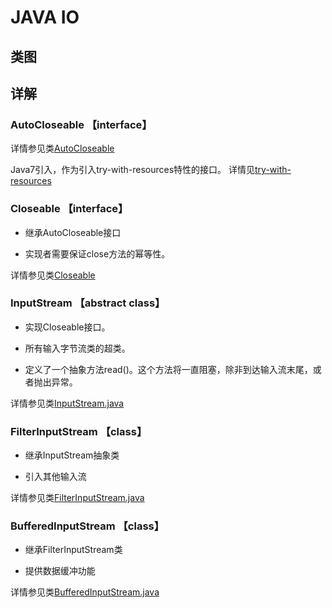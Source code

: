 # JAVA IO

## 类图

## 详解

### AutoCloseable 【interface】

详情参见类[AutoCloseable](../../../src/java/lang/AutoCloseable.java)

Java7引入，作为引入try-with-resources特性的接口。
详情见[try-with-resources](../../feature/try-with-resources.md)

### Closeable 【interface】

* 继承AutoCloseable接口

* 实现者需要保证close方法的幂等性。

详情参见类[Closeable](../../../src/java/io/Closeable.java)

### InputStream 【abstract class】

* 实现Closeable接口。

* 所有输入字节流类的超类。

* 定义了一个抽象方法read()。这个方法将一直阻塞，除非到达输入流末尾，或者抛出异常。

详情参见类[InputStream.java](../../../src/java/io/InputStream.java)

### FilterInputStream 【class】

* 继承InputStream抽象类

* 引入其他输入流

详情参见类[FilterInputStream.java](../../../src/java/io/FilterInputStream.java)

### BufferedInputStream 【class】

* 继承FilterInputStream类

* 提供数据缓冲功能

详情参见类[BufferedInputStream.java](../../../src/java/io/BufferedInputStream.java)